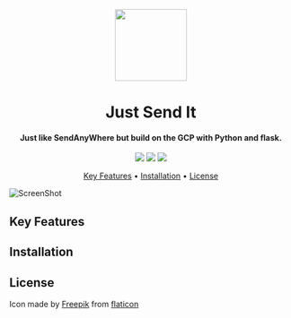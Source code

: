 <div align="center">

<img src="https://i.imgur.com/MSe2neB.png" width="128" height="128">

<h1>Just Send It</h1>
<h4>
Just like SendAnyWhere but build on the GCP with Python and flask.
</h4>

![](https://img.shields.io/badge/Python-3-green.svg?style=flat-square)
![](https://img.shields.io/badge/GoogleCloud-Storage-blue.svg?style=flat-square)
![](https://img.shields.io/badge/License-NotSure-blue.svg?style=flat-square)

<p align="center">
  <a href="#key-features">Key Features</a> •
  <a href="#installation">Installation</a> •
  <a href="#license">License</a>
</p>

</div>

![ScreenShot](https://fakeimg.pl/1280x720/)

## Key Features

## Installation

## License
Icon made by [Freepik](https://www.flaticon.com/authors/freepik) from [flaticon](https://www.flaticon.com/free-icon/paper-plane_941565?term=send&page=1&position=25)